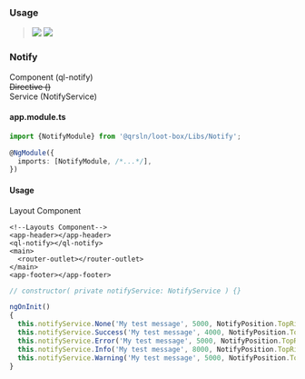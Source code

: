 ### Usage

> [![](https://img.shields.io/badge/Main-readme-white)](../../readme.md)
> [![](https://img.shields.io/badge/readme-white)](readme.md)

### Notify

Component (ql-notify)  
~~Directive ()~~  
Service (NotifyService)

#### app.module.ts

```typescript
import {NotifyModule} from '@qrsln/loot-box/Libs/Notify';

@NgModule({
  imports: [NotifyModule, /*...*/],
})
```  

#### Usage

Layout Component

````angular2html
<!--Layouts Component-->
<app-header></app-header>
<ql-notify></ql-notify>
<main>
  <router-outlet></router-outlet>
</main>
<app-footer></app-footer>
````

```typescript
// constructor( private notifyService: NotifyService ) {}

ngOnInit()
{
  this.notifyService.None('My test message', 5000, NotifyPosition.TopRight);
  this.notifyService.Success('My test message', 4000, NotifyPosition.TopRight);
  this.notifyService.Error('My test message', 5000, NotifyPosition.TopRight);
  this.notifyService.Info('My test message', 8000, NotifyPosition.TopRight);
  this.notifyService.Warning('My test message', 5000, NotifyPosition.TopRight);
}
```   
